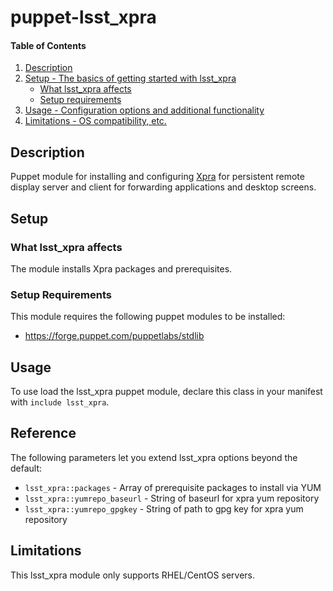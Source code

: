 
# puppet-lsst_xpra

#### Table of Contents

1. [Description](#description)
2. [Setup - The basics of getting started with lsst_xpra](#setup)
    * [What lsst_xpra affects](#what-lsst_xpra-affects)
    * [Setup requirements](#setup-requirements)
3. [Usage - Configuration options and additional functionality](#usage)
4. [Limitations - OS compatibility, etc.](#limitations)

## Description

Puppet module for installing and configuring [Xpra](https://xpra.org/) for persistent remote display server and client for forwarding applications and desktop screens.

## Setup

### What lsst_xpra affects

The module installs Xpra packages and prerequisites.

### Setup Requirements

This module requires the following puppet modules to be installed:

  * https://forge.puppet.com/puppetlabs/stdlib

## Usage

To use load the lsst_xpra puppet module, declare this class in your manifest with `include lsst_xpra`.

## Reference

The following parameters let you extend lsst_xpra options beyond the default:

  * `lsst_xpra::packages` - Array of prerequisite packages to install via YUM
  * `lsst_xpra::yumrepo_baseurl` - String of baseurl for xpra yum repository
  * `lsst_xpra::yumrepo_gpgkey` - String of path to gpg key for xpra yum repository

## Limitations

This lsst_xpra module only supports RHEL/CentOS servers.


